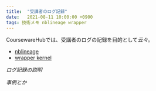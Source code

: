 ```yaml
---
title:  "受講者のログ記録"
date:   2021-08-11 10:00:00 +0900
tags: 技術メモ nblineage wrapper
---
```


CoursewareHubでは、受講者のログの記録を目的として*云々*。

- [nblineage](https://github.com/NII-cloud-operation/Jupyter-LC_nblineage)
- [wrapper kernel](https://github.com/NII-cloud-operation/Jupyter-LC_wrapper)

*ログ記録の説明*

*事例とか*
